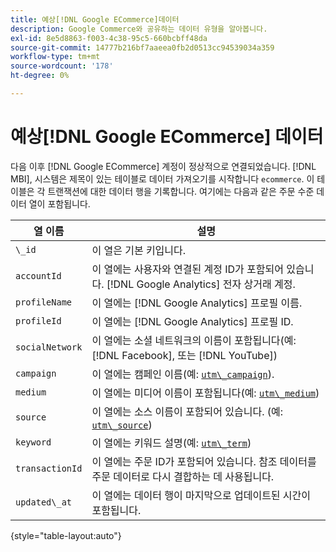 ```yaml
---
title: 예상[!DNL Google ECommerce]데이터
description: Google Commerce와 공유하는 데이터 유형을 알아봅니다.
exl-id: 8e5d8863-f003-4c38-95c5-660bcbff48da
source-git-commit: 14777b216bf7aaeea0fb2d0513cc94539034a359
workflow-type: tm+mt
source-wordcount: '178'
ht-degree: 0%

---
```


# 예상[!DNL Google ECommerce] 데이터

다음 이후 [!DNL Google ECommerce] 계정이 정상적으로 연결되었습니다. [!DNL MBI], 시스템은 제목이 있는 테이블로 데이터 가져오기를 시작합니다 `ecommerce`. 이 테이블은 각 트랜잭션에 대한 데이터 행을 기록합니다. 여기에는 다음과 같은 주문 수준 데이터 열이 포함됩니다.

| 열 이름 | 설명 |
|-----|-----|
| `\_id` | 이 열은 기본 키입니다. |
| `accountId` | 이 열에는 사용자와 연결된 계정 ID가 포함되어 있습니다. [!DNL Google Analytics] 전자 상거래 계정. |
| `profileName` | 이 열에는 [!DNL Google Analytics] 프로필 이름. |
| `profileId` | 이 열에는 [!DNL Google Analytics] 프로필 ID. |
| `socialNetwork` | 이 열에는 소셜 네트워크의 이름이 포함됩니다(예: [!DNL Facebook], 또는 [!DNL YouTube]) |
| `campaign` | 이 열에는 캠페인 이름(예: [`utm\_campaign`](https://support.google.com/analytics/answer/1033867?hl=en)). |
| `medium` | 이 열에는 미디어 이름이 포함됩니다(예: [`utm\_medium`](https://support.google.com/analytics/answer/1033867?hl=en)) |
| `source` | 이 열에는 소스 이름이 포함되어 있습니다. (예: [`utm\_source`](https://support.google.com/analytics/answer/1033867?hl=en)) |
| `keyword` | 이 열에는 키워드 설명(예: [`utm\_term`](https://support.google.com/analytics/answer/1033867?hl=en)) |
| `transactionId` | 이 열에는 주문 ID가 포함되어 있습니다. 참조 데이터를 주문 데이터로 다시 결합하는 데 사용됩니다. |
| `updated\_at` | 이 열에는 데이터 행이 마지막으로 업데이트된 시간이 포함됩니다. |

{style="table-layout:auto"}
